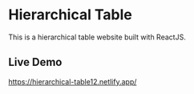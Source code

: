 # Hierarchical Table

This is a hierarchical table website built with ReactJS.

## Live Demo

https://hierarchical-table12.netlify.app/

